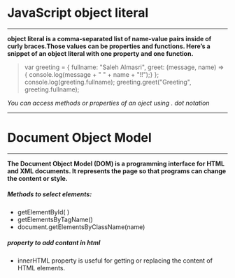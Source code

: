 # JavaScript object literal

---

 **object literal is a comma-separated list of name-value pairs inside of curly braces.Those values can be properties and functions. Here’s a snippet of an object literal with one property and one function.**
> var greeting = {
> fullname: "Saleh Almasri",
> greet: (message, name) => {
> console.log(message + " " + name + "!!");}
> };
> console.log(greeting.fullname);
> greeting.greet("Greeting", greeting.fullname);

*You can access methods or properties of an oject using . dot notation*

---

# Document Object Model

---

**The Document Object Model (DOM) is a programming interface for HTML and XML documents. It represents the page so that programs can change the content or style.**

##### Methods to select elements:
- getElementById( )
- getElementsByTagName()
- document.getElementsByClassName(name)	

##### property to add contant in html
- innerHTML property is useful for getting or replacing the content of HTML elements.


